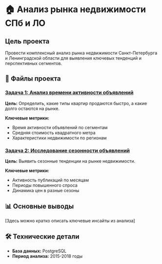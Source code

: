 # 🏠 Анализ рынка недвижимости СПб и ЛО

## Цель проекта
Провести комплексный анализ рынка недвижимости Санкт-Петербурга и Ленинградской области для выявления ключевых тенденций и перспективных сегментов.

## 📁 Файлы проекта

### [Задача 1: Анализ времени активности объявлений](task1_active_time.sql)
**Цель:** Определить, какие типы квартир продаются быстро, а какие долго остаются на рынке.

**Ключевые метрики:**
- Время активности объявлений по сегментам
- Средняя стоимость квадратного метра
- Характеристики недвижимости по регионам

### [Задача 2: Исследование сезонности объявлений](task2_seasonality.sql)
**Цель:** Выявить сезонные тенденции на рынке недвижимости.

**Ключевые метрики:**
- Активность публикаций по месяцам
- Периоды повышенного спроса
- Динамика цен в разные сезоны

## 📊 Основные выводы
[Здесь можно кратко описать ключевые инсайты из анализа]

## 🛠️ Технические детали
- **База данных:** PostgreSQL
- **Период анализа:** 2015-2018 годы
